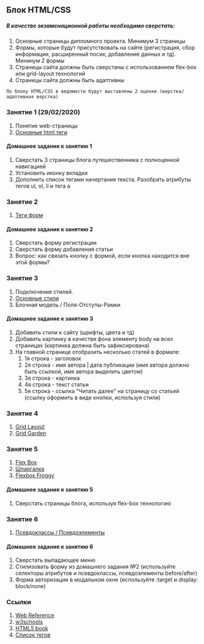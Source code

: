 ## Блок HTML/CSS
##### В качестве экзаменационной работы необходимо сверстать:
   1. Основные страницы дипломного проекта. Минимум 3 страницы
   2. Формы, которые будут присутствовать на сайте (регистрация, сбор информации, расширенный посик, добавление данных и тд).
Мининум 2 формы
   3. Страницы сайта должны быть сверстаны с использованием flex-box или grid-layout технологий
   4. Страницы сайта должны быть адаптивны

    По блоку HTML/CSS в ведомости будут выставлены 2 оценки (верстка/адаптивная верстка)

### Занятие 1 (29/02/2020)
   1. Понятие web-страницы
   2. [Основные html теги](tags.html)
#### Домашнее задание к занятию 1
   1. Сверстать 3 страницы блога путешественника с полноценной навигацией
   2. Установить иконку вкладки 
   3. Дополнить список тегами начертания текста. Разобрать атрибуты тегов ul, ol, li и тега a

### Занятие 2
   1. [Теги форм](form-tags.html)
#### Домашнее задание к занятию 2  
   1. Сверстать форму регистрации 
   2. Сверстать форму добавления статьи
   3. Вопрос: как связать кнопку с формой, если кнопка находится вне этой формы?
   
### Занятие 3
   1. Подключение стилей. 
   2. [Основные стили](base-styles.css)
   3. Блочная модель / Поля-Отступы-Рамки
#### Домашнее задание к занятию 3 
   1. Добавить стили к сайту (шрифты, цвета и тд)
   2. Добавить картинку в качестве фона элементу body на всех страницах (картинка должна быть зафиксирована)   
   3. На главной странице отобразить несколько статей в формате:
        1. 1я строка - заголовок
        2. 2я строка - имя автора | дата публикации (имя автора должно быть ссылкой, имя автора выделить цветом)
        3. 3я строка - картинка
        4. 4я строка - текст статьи
        5. 5я строка - ссылка "Читать далее" на страницу со статьей (ссылку оформить в виде кнопки, используя стили)     

### Занятие 4
   1. [Grid Layout](grid-layout/grid.html)
   2. [Grid Garden](https://cssgridgarden.com/#ru)

### Занятие 5
   1. [Flex Box](flexbox/flexbox.html)
   2. [Шпаргалка](https://tpverstak.ru/flex-cheatsheet/)
   3. [Flexbox Froggy](https://flexboxfroggy.com/#ru)
#### Домашнее задание к занятию 5
   1. Сверстать страницы блога, используя flex-box технологию  

### Занятие 6
   1. [Псевдоклассы / Псевдоэлементы](pseudo.css)
#### Домашнее задание к занятию 6
   1. Сверстать выпадающее меню
   2. Стилизовать форму из домашнего задания №2 (используйте селекторы атрибутов и псевдоклассы, псевдоэлементы before/after)
   3. Форма авторизации в модальном окне (используйте :target и display: block/none)


### Ссылки
   1. [Web Reference](https://webref.ru/)
   2. [w3schools](https://www.w3schools.com/)
   3. [HTML5 book](https://html5book.ru/)
   4. [Список тегов](https://html5css.ru/tags/default.php)
   



